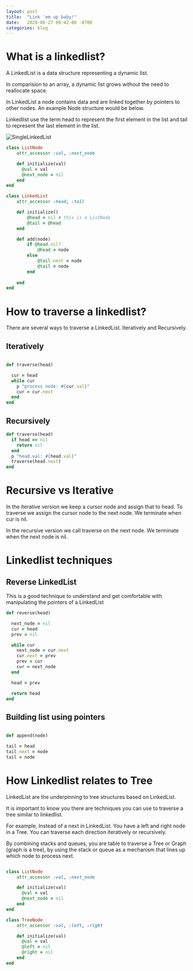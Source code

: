 ```yaml
---
layout: post
title:  "Link 'em up baby!"
date:   2020-06-27 09:42:00 -0700
categories: blog
---
```


# What is a linkedlist?

A LinkedList is a data structure representing a dynamic list. 

In comparision to an array, a dynamic list grows without the need to reallocate space. 

In LinkedList a node contains data and are linked together by pointers to other nodes. An example Node structure would be below.

Linkedlist use the term head to represent the first element in the list and tail to represent the last element in the list.


![SingleLinkedList](/assets/singly_linkedlist.png)

``` ruby
class ListNode
    attr_accessor :val, :next_node

    def initialize(val)
      @val = val
      @next_node = nil
    end
end

class LinkedList
    attr_accessor :head, :tail

    def initialize()
        @head = nil # this is a ListNode
        @tail = @head
    end

    def add(node)
        if @head.nil?
            @head = node
        else
            @tail.next = node
            @tail = node
        end
        
    end
end
```

# How to traverse a linkedlist?

There are several ways to traverse a LinkedList. Iteratively and Recursively.

## Iteratively

``` ruby

def traverse(head)

  cur = head
  while cur
    p "process node: #{cur.val}"
    cur = cur.next
  end
end

```

## Recursively

``` ruby
def traverse(head)
  if head == nil
    return nil
  end
  p "head.val: #{head.val}"
  traverse(head.next)
end
```

# Recursive vs Iterative

In the iterative version we keep a cursor node and assign that to head.
To traverse we assign the cursor node to the next node. We terminate when cur is nil.

In the recursive version we call traverse on the next node. We terminate when the next node is nil.

# Linkedlist techniques

## Reverse LinkedList

This is a good technique to understand and get comfortable with manipulating the pointers of a LinkedList

``` ruby
def reverse(head)

  next_node = nil
  cur = head
  prev = nil

  while cur
    next_node = cur.next
    cur.next = prev
    prev = cur
    cur = next_node
  end

  head = prev

  return head
end
```

## Building list using pointers

```ruby

def append(node)

tail = head
tail.next = node
tail = node

```

# How Linkedlist relates to Tree

LinkedList are the underpinning to tree structures based on LinkedList.

It is important to know you there are techniques you can use to traverse a tree similar to linkedlist. 

For example,
Instead of a next in LinkedList. You have a left and right node in a Tree. You can traverse each direction iteratively or recursively.

By combining stacks and queues, you are table to traverse a Tree or Graph (graph is a tree), by using the stack or queue as a mechanism that lines up which node to process next.


```ruby

class ListNode
    attr_accessor :val, :next_node

    def initialize(val)
      @val = val
      @next_node = nil
    end
end

class TreeNode
    attr_accessor :val, :left, :right

    def initialize(val)
      @val = val
      @left = nil
      @right = nil
    end
end


```
